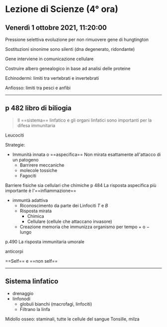 #  Lezione di Scienze (4° ora)
## Venerdì 1 ottobre 2021, 11:20:00

Pressione selettiva evoluzione per non rimuovere gene di hungtington 

Sostituzioni sinonime sono silenti (dna degenerato, ridondante)

Gene interviene in comunicazione cellulare

Costruire albero genealogico in base ad analisi delle proteine

Echinodermi: limiti tra vertebrati e invertebrati

Anfiosso: limiti tra pesci e anfibi

---

## p 482 libro di biliogia

> Il ==sistema== linfatico e gli organi linfatici sono importanti per la difesa immunitaria


Leucociti

Strategie:
* Immunità innata o ==aspecifica==
Non mirata esattamente all'attacco di un  patogeno
	*	Barrirere meccaniche
	*	molecole tossiche
	*	Fagociti

Barriere fisiche sia cellulari che chimiche
p 484
La risposta aspecifica più importante è l'==infiammazione==
* immuntà adattiva
	* Riconoscimento da parte dei Linfociti $T$ e $B$
	 *	Risposta mirata 
		 *	Chimica
		 *	Cellulare (cellule che attaccano invasore)
	 *	Creazione memoria che immunizza organismo per tempo $+$ o $-$ lungo


p.490 
La risposta immunitaria umorale

anticorpi


==Self== e ==non self==

---
## Sistema linfatico
* drenaggio
* linfonodi
	* globuli bianchi (macrofagi, linfociti)
	* Filtrano la linfa



Midollo osseo: staminali, tutte le cellule del sangue
Tonsille, milza
<!--stackedit_data:
eyJoaXN0b3J5IjpbLTE4MTM5MzcxODYsMTQ5ODUyMzQwMSwtMT
I0MTIyNjczMCwxNjMwOTIxOTU4LDE3NTA4NzgyMDMsMTY2MjI3
MzgwNSwtNDY4NzU4OTI4XX0=
-->